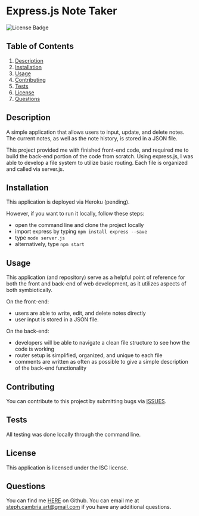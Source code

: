 # Express.js Note Taker
![License Badge](https://shields.io/badge/license-ISC-green)



## Table of Contents
1. [Description](#description)
2. [Installation](#installation)
3. [Usage](#usage)
4. [Contributing](#contributing)
5. [Tests](#tests)
6. [License](#license)
7. [Questions](#questions)

## Description
A simple application that allows users to input, update, and delete notes. The current notes, as well as the note history, is stored in a JSON file.

This project provided me with finished front-end code, and required me to build the back-end portion of the code from scratch. Using express.js, I was able to develop a file system to utilize basic routing. Each file is organized and called via server.js.



## Installation
This application is deployed via Heroku (pending).

However, if you want to run it locally, follow these steps:

* open the command line and clone the project locally
* import express by typing ```npm install express --save```
* type ```node server.js```
* alternatively, type ```npm start```

## Usage
This application (and repository) serve as a helpful point of reference for both the front and back-end of web development, as it utilizes aspects of both symbiotically.

On the front-end:
* users are able to write, edit, and delete notes directly
* user input is stored in a JSON file.

On the back-end:
* developers will be able to navigate a clean file structure to see how the code is working
* router setup is simplified, organized, and unique to each file
* comments are written as often as possible to give a simple description of the back-end functionality


## Contributing
You can contribute to this project by submitting bugs via [ISSUES](https://github.com/StephCambria/NodeREADMEGenerator/issues).
## Tests
All testing was done locally through the command line.


## License
This application is licensed under the ISC license.

## Questions
You can find me [HERE](https://github.com/StephCambria) on Github.
You can email me at steph.cambria.art@gmail.com if you have any additional questions.
